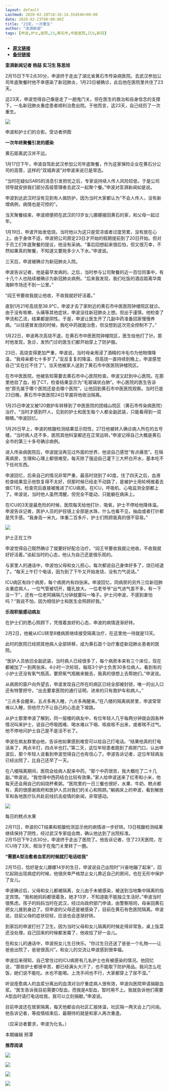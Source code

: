 ```yaml
---
layout: default
Lastmod: 2020-02-28T10:16:14.554546+00:00
date: 2020-02-23T00:00:00Z
title: "23天，一次重生"
author: "澎湃新闻"
tags: [申波,护士,医院,23,黄石市,中医医院,ICU,新冠]
---
```


* [**原文链接**](https://mp.weixin.qq.com/s/RpTZU-0TmWUEUVHE5TCpGg)
* [**备份链接**](http://archive.today/72mxl)


**澎湃新闻记者 杨喆 实习生 陈思旭**

  

2月15日下午2点30分，申波终于走出了湖北省黄石市传染病医院。去武汉参加公司年底聚餐时他不幸感染了新冠肺炎，1月23日被确诊，此后他在医院里共住了23天。

这23天，申波觉得自己像是走了一趟鬼门关。但在医生的救治和自身信念的支撑下，一名新冠肺炎重症患者顺利治愈出院。于他而言，这23天，自己经历了一次重生。

  

![](/images/post/536365cf4e42acee8518a6f1c8c07b7f.jpg)

申波和护士们的合影。受访者供图

  

**一次年终聚餐引发的感染**

黄石距离武汉并不远。 

  
1月17日下午，申波自驾赴武汉参加公司年底聚餐，作为这家保险企业在黄石分公司的高管，这样的“双城奔波”对申波来说已是常态。

  
“当时在疑似SARS的消息引发担忧之后，专家说持续人传人风险较低，于是公司领导就安排我们部分高级管理者去武汉一起聚个餐。”申波对澎湃新闻如是说。

  
申波到达武汉时没有见到有人做防护，因为当时大家都认为“不会人传人，没有新增病例，病情也是可控的”。

  
当天聚餐结束，申波顺便把在武汉的13岁女儿娜娜接回黄石的家，和父母一起过年。

  
1月19日，申波开始发低烧。当时他以为这只是受凉或者过度劳累，没有放在心上。由于身体不适，申波把公司原定23日才开始的假期提前到了20日开始。但对于员工们年底聚餐的提议，他没有采纳。“事后回想起来很后怕，但又很万幸，不然如果真的聚餐，不知道又要拖多少人下水。”申波说。

  
三天后，申波被确诊为新冠肺炎入院。

  
申波告诉记者，他是最早发病的。之后，当时参与公司聚餐的近一百位同事中，有十几个人也陆续被确诊为新冠肺炎病例。“后来我发现，我们吃饭的酒店距离华南海鲜市场还不到一公里。”

  
“阎王爷要收我就让他收，不收我就好好活着。”

  
直到1月21号高烧至38.9℃，申波才去了家附近的黄石市中医医院钟楼院区就诊。由于没有咳嗽、头痛等其他症状，申波没往新冠肺炎上想。但出于谨慎，他检查了甲流和乙流，结果都是阴性。于是，申波让医生开了几副中药准备回家慢慢养病。“以往感冒发烧的时候，我吃中药就能治愈，但没想到这次完全控制不了。”

  
1月22日，申波再次高烧不退，在黄石市中医医院钟楼院区，医生给他打了针。那时他发现，急诊，发热门诊的医生们都开始穿上了防护服。

  
23日，高烧变得更加严重，申波说，当时母亲用浸了酒精的冷毛巾为他物理降温，“我母亲都七十多岁了。”反反复复的降温，但高烧一直持续到晚上，申波感觉自己“实在扛不住了”。当天他被家人送到了黄石市中医医院钟楼院区。

  
在市中医医院，他被告知需要去黄石市中心医院检查。申波又赶到中心医院。在那里他验了血，拍了CT，检查结果显示为“毛玻璃状白肺”。中心医院的医生告诉他“原先属于哪个医院还是去哪个医院”，让他回到黄石市中医医院观察。当时已是23日晚，黄石市中医医院24日早晨将他收治隔离。

  
1月25日申波又被120救护车转移到了中医医院的团城山院区（黄石市传染病医院）治疗。“当时才感到吓人，见到的护士和医生每个人都全副武装，只能看得到一双眼睛。”申波回忆。

  
1月26日早上，申波的核酸检测结果显示阳性，27日他被转入确诊病人所在的五号楼。“当时病人还不多，医院其他科室都还在正常运转。”申波记得自己大概是黄石全市的第三十多号确诊病例。

  
进入传染病医院后，申波就没再见过外面的世界，他说自己感觉“有点痛苦”。在隔离病房，生理和心理上都很难受。每天除了强迫自己灌下三大杯白开水，基本吃不下任何东西。

  
申波回忆，后来自己的情况非常严重，最高时烧到了40度。住了四天之后，血液检查结果显示他恢复得不太好，但那时候已经走不动路了，是被护士用轮椅推着去做CT的。检查完后直接被推进了ICU病房。在ICU，呼吸机、心电监测全部都上了。申波说，当时他人虽然清醒，但完全不能动，只能躺在病床上。

在ICU的3天是最危险的时候，医院每天给他打针、吸氧，护士不停给他降体温。申波告诉记者，医护人员的护目镜上全部是水珠，什么也看不见，抽血或者打针都是凭手感。“我身高一米九，体重二百多斤，护士们照顾我真的很不容易。”

  

![](/images/post/92f67910ccdf73736843835b0ac79bf4.jpg)

护士正在工作

  

申波觉得自己既然确诊了就要好好配合治疗。“阎王爷要收我就让他收，不收我就好好活着。”谈起当时的心态，他认为自己还是很乐观的。

  
与家里人的通话中，申波怕父母和女儿担心，每次都说自己身体好多了，烧已经退了。“每天上午打个电话，因为到了下午又开始发烧，没有力气说话。”

  
ICU病区有四个病房，每个病房内有四张床。申波回忆，同病房的另外三位新冠肺炎重症病人，一位气管被切开，瞳孔放大。一位老爷爷“出气进气差不多，有一下没一下”，还有一位老阿姨隔几分钟就要叫一嗓子。护士问申波，不感到害怕吗？“我说不怕，因为相信护士和医生会照顾好我。”

  
**乐观积极感动病友**

在护士们的悉心照顾下，凭借着良好的心态，申波的病情逐渐好转。

  
2月2日，他被从ICU转至8楼病房继续接受隔离治疗，在这里他一待就是13天。

  
此时的医院已经把其他病人全部转移，成为黄石首个治疗重症新冠肺炎患者的医院。

  
“医护人员依旧全副武装，当时病人已经很多了，每个病房本来有三个床位，现在都被加了一到两张床。4小时一次轮班，每班3个护士负责30多位病人。看到有的小护士还没有氧气瓶高，要把氧气瓶搬来搬去，我真的很想上去帮她们。”申波说。

  
从病房的窗户向外望去，申波发现自己所在的病区已经全部被封锁，唯一的出入口还有特警把守。“出去要拿医院的通行证明，进来的只有救护车和病人。”

  
“三点多会醒来，五点多再入睡，六点多再醒来。”在八楼的隔离病房里，申波常常难以入睡，但他尽力不让自己的心态走下坡路。

  
从护士那里申波了解到，同一层楼的病友中，有位年轻人几乎每两分钟就会因各种情况叫来护士，说自己呼吸困难、喝水难以下咽、咳痰咳不出来，或者喘不过气。他不停地问护士自己是不是活不长了。

  
申波在病友群里@他，告诉他如果感到难受可以给自己打电话。“结果他真的打电话来了，两点半打，四点半也打。”第二天，这位年轻患者跑到了病房门口，认出申波后，那个年轻人说看到申波觉得自己也有信心了。申波告诉记者，这位年轻病友已经出院了，比自己还早了一天。

在八楼隔离期间，医院会给病人配来中药。“那个中药很苦，我大概吃了二十几副。”申波说。“我觉得中西药结合比较有效果。”家人给申波送来了红枣和小米，他每天还会用自己的焖烧杯煮粥。“医院里的一日三餐也很好，水果、牛奶、糕点都有，真的很感谢政府和医护人员对我们的关心和照顾。”躺病床上的申波，看到解放军和各地医疗队共赴前线抗击疫情的新闻，非常感动。

  

![](/images/post/e737e13ed651e8f713b5c11b839a997d.jpg)

每日的糕点水果

  

2月11日，申波的CT结果和核酸检测显示他的病情进一步好转。13日核酸检测结果继续保持了阴性，经过武汉专家组会商，确认他达到了出院标准。  
2月15日下午2点30分，申波终于走出了医院了。他告诉记者，住了23天医院，在ICU待了3天，相当于在鬼门关里转了一圈。

  
**“需要A型治愈者血浆的时候就打电话给我”**

2月15日，恰好是女儿娜娜14岁的生日，申波说自己出院时“兴奋地蹦了起来”，回忆起刚出现病症的时候，他很庆幸严格禁止女儿靠近自己的房间，也在无形中保护了女儿。

  
申波确诊后，父母和女儿都被隔离，女儿由于未被感染，被送到当地集中隔离的指定宾馆。“我和她妈妈都很着急，她才13岁，不知道能不能独立生活好。”申波当时很焦虑。孩子的妈妈当时在武汉，经过向政府部门申请，由警察陪同，母亲回黄石把女儿接到身边了。但申波的父母还是被感染了，目前在黄石有色医院隔离。申波说，目前父母的症状较轻，应该也会逐渐好转。

  
到家后的申波打扫了卫生。因为当时父母和女儿隔离的时候走得非常急，桌上饭菜还没处理，自己回来的时候都发霉了，他收拾了好一会儿。

  
在和女儿的通话中，申波祝女儿生日快乐。“你过生日还送了爸爸一个礼物——让爸爸出院了，爸爸很高兴”。和女儿的交流让申波感到很幸福。

  
申波后来得知，自己曾住过的ICU病房有几名护士也有被感染的情况。他回忆说，“那些护士都很辛苦，都已经满头大汗了，也不能取下防护用品。我问怎么吃饭，她们说不能吃。水也不能喝。上洗手间也不行，大家都穿上了尿不湿。”

  
听说痊愈病人的血浆分离出的血清对治疗重症病人很有效，申波向医院申请捐献血浆。“医生告诉我目前需要O型血，而我是A型血，暂时用不上。我就告诉他们需要A型血时请打电话给我，我可以立刻捐献。”申波说。

  
目前申波还在居家隔离，每天他都会向社区汇报体温，社区隔一两天会上门问询。他告诉记者，等疫情结束后，最期待的就是和家人再次重逢。

  
（应采访者要求，申波为化名。）

  

本期编辑 邢潭  

  

**推荐阅读**

  

[![](/images/post/12e0d94be82829ed4f958ea785fc7b62.jpg)](http://mp.weixin.qq.com/s?__biz=MjM5MzI5NTU3MQ==&mid=2651587716&idx=1&sn=9cf340714786ffd74330418b03bccf7c&chksm=bd6199388a16102e76351195f852c7325de5e1620da5882bd04ccd1ff7d24b0b5dff09895509&scene=21#wechat_redirect)

[![](/images/post/b7a1607b1b9dd9e435b97383f11e4fdb.jpg)](http://mp.weixin.qq.com/s?__biz=MjM5MzI5NTU3MQ==&mid=2651587171&idx=1&sn=8aae24846a49ce902e6c154354f8d8ec&chksm=bd619fdf8a1616c944b7af5c259ccdede7203b086feaaf72a3deb060cebf529ed9de32c73e10&scene=21#wechat_redirect)  

[![](/images/post/4cf9a1212024fe7a1e31de8df61dab7e.jpg)](http://mp.weixin.qq.com/s?__biz=MjM5MzI5NTU3MQ==&mid=2651584391&idx=1&sn=f8165806546650b36b3d5b4f6e0519b4&chksm=bd666a3b8a11e32dad3e267ab8ad644f242879ceaf5bbd7a9b13fbaaa67499bf8f545982b991&scene=21#wechat_redirect)

[![](/images/post/faa036129172f4ba4cb775ad946d1eff.jpg)](https://a.app.qq.com/o/simple.jsp?pkgname=com.wondertek.paper)

